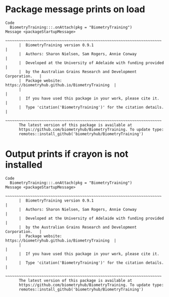 # Package message prints on load

    Code
      BiometryTraining:::.onAttach(pkg = "BiometryTraining")
    Message <packageStartupMessage>
          ~~~~~~~~~~~~~~~~~~~~~~~~~~~~~~~~~~~~~~~~~~~~~~~~~~~~~~~~~~~~~~~~~~~~~
          |  BiometryTraining version 0.9.1                                   |
          |  Authors: Sharon Nielsen, Sam Rogers, Annie Conway                |
          |  Developed at the University of Adelaide with funding provided    |
          |  by the Australian Grains Research and Development Corporation.   |
          |  Package website: https://biometryhub.github.io/BiometryTraining  |
          |                                                                   |
          |  If you have used this package in your work, please cite it.      |
          |  Type 'citation('BiometryTraining')' for the citation details.    |
          ~~~~~~~~~~~~~~~~~~~~~~~~~~~~~~~~~~~~~~~~~~~~~~~~~~~~~~~~~~~~~~~~~~~~~
          The latest version of this package is available at
          https://github.com/biometryhub/BiometryTraining. To update type:
          remotes::install_github('biometryhub/BiometryTraining')

# Output prints if crayon is not installed

    Code
      BiometryTraining:::.onAttach(pkg = "BiometryTraining")
    Message <packageStartupMessage>
          ~~~~~~~~~~~~~~~~~~~~~~~~~~~~~~~~~~~~~~~~~~~~~~~~~~~~~~~~~~~~~~~~~~~~~
          |  BiometryTraining version 0.9.1                                   |
          |  Authors: Sharon Nielsen, Sam Rogers, Annie Conway                |
          |  Developed at the University of Adelaide with funding provided    |
          |  by the Australian Grains Research and Development Corporation.   |
          |  Package website: https://biometryhub.github.io/BiometryTraining  |
          |                                                                   |
          |  If you have used this package in your work, please cite it.      |
          |  Type 'citation('BiometryTraining')' for the citation details.    |
          ~~~~~~~~~~~~~~~~~~~~~~~~~~~~~~~~~~~~~~~~~~~~~~~~~~~~~~~~~~~~~~~~~~~~~
          The latest version of this package is available at
          https://github.com/biometryhub/BiometryTraining. To update type:
          remotes::install_github('biometryhub/BiometryTraining')

